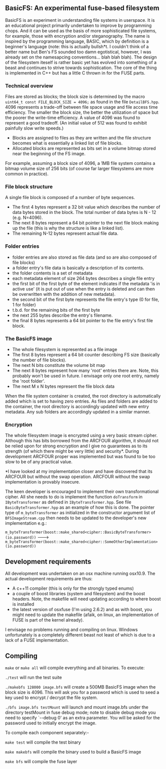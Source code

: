 BasicFS: An experimental fuse-based filesystem
----------------------------------------------

BasicFS is an experiment in understanding file systems in userspace. 
It is an educational project primarily undertaken to improve by programming chops. 
And it can be used as the basis of more sophisticated file systems, for example, 
those with encryption and/or steganography. The name is inspired by the 
programming language, BASIC, which by definition is a beginner's language
(note: this is actually bullsh*t. I couldn't think of a better name but Ben's FS sounded too
damn egotistical, however, I was already set on the namesapcing conventions... blah blah blah).
The design of the filesystem iteself is rather basic yet has 
evolved into something of a beast and continues to strive towards sophistication. 
The core of the thing is implemented in C++ but has a little C thrown in for the FUSE parts.

### Technical overview

Files are stored as blocks; the block size is determined by the macro
`uint64_t const FILE_BLOCK_SIZE = 4096;` as found in the file `DetailBFS.hpp`. 4096 represents 
a trade-off between file space usage and file access time efficiency. The smaller
the block size, the better the utilization of space but the poorer 
the write-time efficiency. A value of 4096 was found to represent a good tradeoff. (An
initial value of 512 was found to exhibit painfully slow write speeds.)

- Blocks are assigned to files as they are written and the file structure becomes 
what is essentially a linked list of file blocks. 
- Allocated blocks are represented as bits set in a volume bitmap stored near the beginning of the FS image.

For example, assuming a block size of 4096, a 1MB file system contains a bitmap volume size
of 256 bits (of course far larger filesystems are more common in practice).

### File block structure

A single file block is composed of a number of byte sequences.

- The first 4 bytes represent a 32 bit value which describes the number of data bytes stored
in the block. The total number of data bytes is N - 12 (e.g. N=4096).
- The next 8 bytes represent a 64 bit pointer to the next file block making up the file 
(this is why the structure is like a linked list).
- The remaining N-12 bytes represent actual file data.

### Folder entries

- folder entries are also stored as file data (and so are also composed of file blocks)
- a folder entry's file data is basically a description of its contents. 
- the folder contents is a set of metadata
- each metadata element of size 264 bytes describes a single file entry
- the first bit of the first byte of the element indicates if the metadata 'is in active use' (it is put out of use 
when the entry is deleted and can then be overwritten with the addition of new metadata).
- the second bit of the first byte represents the file entry's type (0 for file, 1 for folder) 
- t.b.d. for the remaining bits of the first byte 
- the next 255 bytes describe the entry's filename. 
- the final 8 bytes represents a 64 bit pointer to the file entry's first file block.

### The BasicFS image

- The whole filesystem is represented as a file image
- The first 8 bytes represent a 64 bit counter describing FS size (basically the number of file blocks).
- The next N bits constitute the volume bit map
- The next 8 bytes represent how many 'root' entries there are. Note, this probably won't be used in future.
I envisage only one root entry, namely the 'root folder'.
- The next M x N bytes represent the file block data

When the file system container is created, the root directory is automatically
added which is set to having zero entries. As files and folders are added to
the container, the root directory is accordingly updated with new entry metadata. 
Any sub folders are accordingly updated in a similar manner.

### Encryption

The whole filesystem image is encrypted using a very basic stream cipher. Although this has 
bits borrowed from the ARCFOUR algorithm, it should not be relied upon for strong encryption 
and I give no guarantees as to its strength (of which there might be very little) and security*.
During development ARCFOUR proper was implemented but was found to be too slow to be of any practical value.

*I have looked at my implementation closer and have discovered that its ARCFOUR but without
the swap operation. ARCFOUR without the swap implementation is provably insecure.

The keen developer is encouraged to implement their own transformational cipher. All she 
needs to do is implement the function `doTransform` in `IByteTransformer` as defined in `IByteTransformer.hpp`.
See file `BasicByteTransformer.hpp` as an example of how this is done. The pointer type of `m_byteTransformer`
as initialized in the constructor argument list of `BFSImageStream.cpp` then needs to be updated to
the developer's new implementation e.g.:

`m_byteTransformer(boost::make_shared<cipher::BasicByteTransformer>(io.password))` --->
`m_byteTransformer(boost::make_shared<cipher::SomeOtherImplementation>(io.password))`

Development requirements
------------------------

All development was undertaken on an osx machine running osx10.9.
The actual development requirements are thus:

- A c++11 compiler (this is only for the strongly typed enums)
- a couple of boost libraries (system and filesystem) and the boost headers. Note, the makefile will need 
updating according to where boost is installed
- the latest version of osxfuse (I'm using 2.6.2) and as with boost, you might need to update the makefile
(afaik, on linux, an implementation of FUSE is part of the kernel already).

I envisage no problems running and compiling on linux. Windows unfortunately is a completely different beast
not least of which is due to a lack of a FUSE implementation.

Compiling
---------

`make` or `make all` will compile everything and all binaries. To execute:

`./test` will run the test suite

`./makebfs 128000 image.bfs` will create a 500MB BasicFS image when the block
size is 4096. This will ask you for a password which is
used to seed a key used to encrypt / decrypt the file system.

`./bfs image.bfs testMount` will launch and mount image.bfs under 
the directory testMount in fuse debug mode; note to disable debug
mode you need to specify `--debug 0' as an extra parameter. 
You will be asked for the password used to initially
encrypt the image.

To compile each component separately:-

`make test` will compile the test binary

`make makebfs` will compile the binary used to build a BasicFS image

`make bfs` will compile the fuse layer


